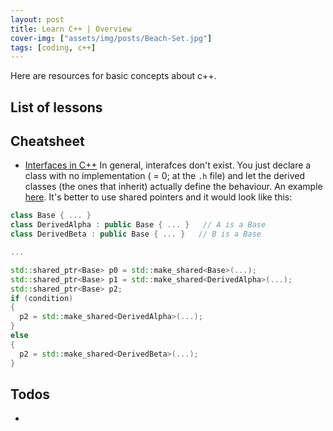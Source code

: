 ```yaml
---
layout: post
title: Learn C++ | Overview
cover-img: ["assets/img/posts/Beach-Set.jpg"]
tags: [coding, c++]
---
```


Here are resources for basic concepts about c++. 

## List of lessons


## Cheatsheet

* [Interfaces in C++](https://stackoverflow.com/questions/318064/how-do-you-declare-an-interface-in-c)
In general, interafces don't exist. 
You just declare a class with no implementation ( = 0; at the `.h` file) and let the derived classes (the ones that inherit) actually define the behaviour.
An example [here](https://stackoverflow.com/questions/4057774/instantiation-of-objects-in-conditionals-c).
It's better to use shared pointers and it would look like this:
```cpp
class Base { ... }
class DerivedAlpha : public Base { ... }   // A is a Base
class DerivedBeta : public Base { ... }   // B is a Base

...

std::shared_ptr<Base> p0 = std::make_shared<Base>(...);
std::shared_ptr<Base> p1 = std::make_shared<DerivedAlpha>(...);
std::shared_ptr<Base> p2;
if (condition)
{
  p2 = std::make_shared<DerivedAlpha>(...);
}
else 
{
  p2 = std::make_shared<DerivedBeta>(...);
}
```

## Todos

* 

